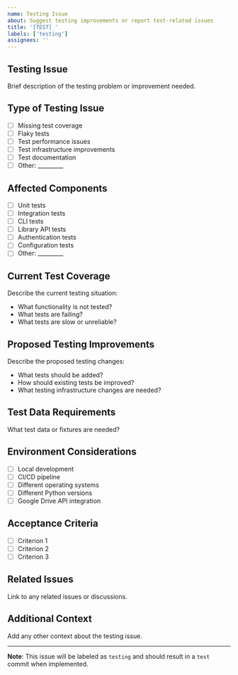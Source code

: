 ```yaml
---
name: Testing Issue
about: Suggest testing improvements or report test-related issues
title: '[TEST] '
labels: ['testing']
assignees: ''
---
```


## Testing Issue
Brief description of the testing problem or improvement needed.

## Type of Testing Issue
- [ ] Missing test coverage
- [ ] Flaky tests
- [ ] Test performance issues
- [ ] Test infrastructure improvements
- [ ] Test documentation
- [ ] Other: _________

## Affected Components
- [ ] Unit tests
- [ ] Integration tests
- [ ] CLI tests
- [ ] Library API tests
- [ ] Authentication tests
- [ ] Configuration tests
- [ ] Other: _________

## Current Test Coverage
Describe the current testing situation:
- What functionality is not tested?
- What tests are failing?
- What tests are slow or unreliable?

## Proposed Testing Improvements
Describe the proposed testing changes:
- What tests should be added?
- How should existing tests be improved?
- What testing infrastructure changes are needed?

## Test Data Requirements
What test data or fixtures are needed?

## Environment Considerations
- [ ] Local development
- [ ] CI/CD pipeline
- [ ] Different operating systems
- [ ] Different Python versions
- [ ] Google Drive API integration

## Acceptance Criteria
- [ ] Criterion 1
- [ ] Criterion 2
- [ ] Criterion 3

## Related Issues
Link to any related issues or discussions.

## Additional Context
Add any other context about the testing issue.

---

**Note**: This issue will be labeled as `testing` and should result in a `test` commit when implemented.
